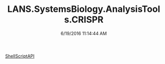 ﻿---
title: LANS.SystemsBiology.AnalysisTools.CRISPR
date: 6/19/2016 11:14:44 AM
---

[ShellScriptAPI](T-LANS.SystemsBiology.AnalysisTools.CRISPR.ShellScriptAPI.html)
